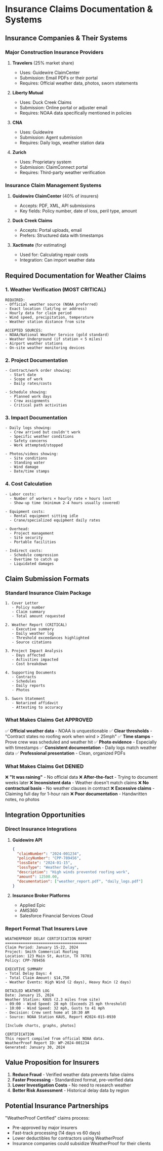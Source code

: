 # Insurance Claims Documentation & Systems

## Insurance Companies & Their Systems

### Major Construction Insurance Providers
1. **Travelers** (25% market share)
   - Uses: Guidewire ClaimCenter
   - Submission: Email PDFs or their portal
   - Requires: Official weather data, photos, sworn statements

2. **Liberty Mutual**
   - Uses: Duck Creek Claims
   - Submission: Online portal or adjuster email
   - Requires: NOAA data specifically mentioned in policies

3. **CNA**
   - Uses: Guidewire
   - Submission: Agent submission
   - Requires: Daily logs, weather station data

4. **Zurich**
   - Uses: Proprietary system
   - Submission: ClaimConnect portal
   - Requires: Third-party weather verification

### Insurance Claim Management Systems

1. **Guidewire ClaimCenter** (40% of insurers)
   - Accepts: PDF, XML, API submissions
   - Key fields: Policy number, date of loss, peril type, amount

2. **Duck Creek Claims**
   - Accepts: Portal uploads, email
   - Prefers: Structured data with timestamps

3. **Xactimate** (for estimating)
   - Used for: Calculating repair costs
   - Integration: Can import weather data

## Required Documentation for Weather Claims

### 1. Weather Verification (MOST CRITICAL)
```
REQUIRED:
- Official weather source (NOAA preferred)
- Exact location (lat/lng or address)
- Hourly data for claim period
- Wind speed, precipitation, temperature
- Weather station distance from site

ACCEPTED SOURCES:
- NOAA/National Weather Service (gold standard)
- Weather Underground (if station < 5 miles)
- Airport weather stations
- On-site weather monitoring devices
```

### 2. Project Documentation
```
- Contract/work order showing:
  - Start date
  - Scope of work
  - Daily rates/costs
  
- Schedule showing:
  - Planned work days
  - Crew assignments
  - Critical path activities
```

### 3. Impact Documentation
```
- Daily logs showing:
  - Crew arrived but couldn't work
  - Specific weather conditions
  - Safety concerns
  - Work attempted/stopped
  
- Photos/videos showing:
  - Site conditions
  - Standing water
  - Wind damage
  - Date/time stamps
```

### 4. Cost Calculation
```
- Labor costs:
  - Number of workers × hourly rate × hours lost
  - Show-up time (minimum 2-4 hours usually covered)
  
- Equipment costs:
  - Rental equipment sitting idle
  - Crane/specialized equipment daily rates
  
- Overhead:
  - Project management
  - Site security
  - Portable facilities
  
- Indirect costs:
  - Schedule compression
  - Overtime to catch up
  - Liquidated damages
```

## Claim Submission Formats

### Standard Insurance Claim Package
```
1. Cover Letter
   - Policy number
   - Claim summary
   - Total amount requested

2. Weather Report (CRITICAL)
   - Executive summary
   - Daily weather log
   - Threshold exceedances highlighted
   - Source citations

3. Project Impact Analysis
   - Days affected
   - Activities impacted
   - Cost breakdown

4. Supporting Documents
   - Contracts
   - Schedules
   - Daily reports
   - Photos

5. Sworn Statement
   - Notarized affidavit
   - Attesting to accuracy
```

### What Makes Claims Get APPROVED

✅ **Official weather data** - NOAA is unquestionable
✅ **Clear thresholds** - "Contract states no roofing work when wind > 25mph"
✅ **Time stamps** - Prove crew was scheduled and weather hit
✅ **Photo evidence** - Especially with timestamps
✅ **Consistent documentation** - Daily logs match weather data
✅ **Professional presentation** - Clean, organized PDFs

### What Makes Claims Get DENIED

❌ **"It was raining"** - No official data
❌ **After-the-fact** - Trying to document weeks later
❌ **Inconsistent data** - Weather doesn't match claims
❌ **No contractual basis** - No weather clauses in contract
❌ **Excessive claims** - Claiming full day for 1-hour rain
❌ **Poor documentation** - Handwritten notes, no photos

## Integration Opportunities

### Direct Insurance Integrations
1. **Guidewire API**
   ```json
   {
     "claimNumber": "2024-001234",
     "policyNumber": "CPP-789456",
     "lossDate": "2024-01-15",
     "lossType": "Weather Delay",
     "description": "High winds prevented roofing work",
     "amount": 12500.00,
     "documentation": ["weather_report.pdf", "daily_logs.pdf"]
   }
   ```

2. **Insurance Broker Platforms**
   - Applied Epic
   - AMS360
   - Salesforce Financial Services Cloud

### Report Format That Insurers Love

```
WEATHERPROOF DELAY CERTIFICATION REPORT
=====================================
Claim Period: January 15-22, 2024
Project: Smith Commercial Roofing
Location: 123 Main St, Austin, TX 78701
Policy: CPP-789456

EXECUTIVE SUMMARY
- Total Delay Days: 4
- Total Claim Amount: $14,750
- Weather Events: High Wind (2 days), Heavy Rain (2 days)

DETAILED WEATHER LOG
Date: January 15, 2024
Weather Station: KAUS (2.3 miles from site)
- 09:00 - Wind Speed: 28 mph (Exceeds 25 mph threshold)
- 10:00 - Wind Speed: 32 mph, Gusts to 41 mph
- Decision: Crew sent home at 10:30 AM
- Source: NOAA Station KAUS, Report #2024-015-0930

[Include charts, graphs, photos]

CERTIFICATION
This report compiled from official NOAA data.
WeatherProof Report ID: WP-2024-001234
Generated: January 30, 2024
```

## Value Proposition for Insurers

1. **Reduce Fraud** - Verified weather data prevents false claims
2. **Faster Processing** - Standardized format, pre-verified data
3. **Lower Investigation Costs** - No need to research weather
4. **Better Risk Assessment** - Historical delay data by region

## Potential Insurance Partnerships

"WeatherProof Certified" claims process:
- Pre-approved by major insurers
- Fast-track processing (14 days vs 60 days)
- Lower deductibles for contractors using WeatherProof
- Insurance companies could subsidize WeatherProof for their clients